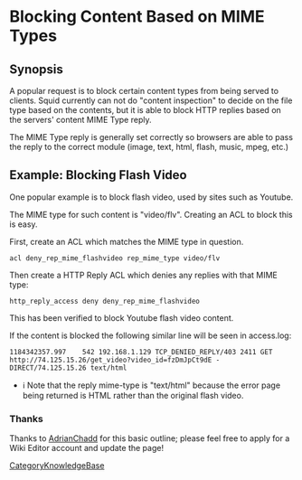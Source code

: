 # Blocking Content Based on MIME Types

## Synopsis

A popular request is to block certain content types from being served to
clients. Squid currently can not do "content inspection" to decide on
the file type based on the contents, but it is able to block HTTP
replies based on the servers' content MIME Type reply.

The MIME Type reply is generally set correctly so browsers are able to
pass the reply to the correct module (image, text, html, flash, music,
mpeg, etc.)

## Example: Blocking Flash Video

One popular example is to block flash video, used by sites such as
Youtube.

The MIME type for such content is "video/flv". Creating an ACL to block
this is easy.

First, create an ACL which matches the MIME type in question.

    acl deny_rep_mime_flashvideo rep_mime_type video/flv

Then create a HTTP Reply ACL which denies any replies with that MIME
type:

    http_reply_access deny deny_rep_mime_flashvideo

This has been verified to block Youtube flash video content.

If the content is blocked the following similar line will be seen in
access.log:

    1184342357.997    542 192.168.1.129 TCP_DENIED_REPLY/403 2411 GET http://74.125.15.26/get_video?video_id=fzDmJpCt9dE - DIRECT/74.125.15.26 text/html

  - ℹ️
    Note that the reply mime-type is "text/html" because the error page
    being returned is HTML rather than the original flash video.

### Thanks

Thanks to
[AdrianChadd](/AdrianChadd)
for this basic outline; please feel free to apply for a Wiki Editor
account and update the page\!

[CategoryKnowledgeBase](/CategoryKnowledgeBase)

